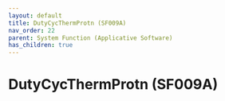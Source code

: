 ```yaml
---
layout: default
title: DutyCycThermProtn (SF009A)
nav_order: 22
parent: System Function (Applicative Software)
has_children: true
---
```

# DutyCycThermProtn (SF009A)
